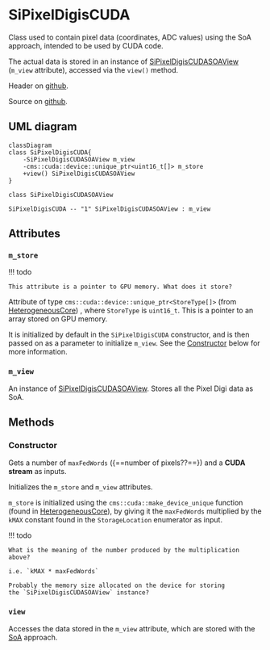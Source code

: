 # SiPixelDigisCUDA

Class used to contain pixel data (coordinates, ADC values) using the SoA approach,
intended to be used by CUDA code.

The actual data is stored in an instance of
[SiPixelDigisCUDASOAView](SiPixelDigisCUDASOAView.md) (`m_view` attribute),
accessed via the `view()` method.

Header on [github](https://github.com/cms-sw/cmssw/blob/master/CUDADataFormats/SiPixelDigi/interface/SiPixelDigisCUDA.h).

Source on [github](https://github.com/cms-sw/cmssw/blob/master/CUDADataFormats/SiPixelDigi/src/SiPixelDigisCUDA.cc).

## UML diagram

```mermaid
classDiagram
class SiPixelDigisCUDA{
	-SiPixelDigisCUDASOAView m_view
	-cms::cuda::device::unique_ptr<uint16_t[]> m_store
	+view() SiPixelDigisCUDASOAView
}

class SiPixelDigisCUDASOAView

SiPixelDigisCUDA -- "1" SiPixelDigisCUDASOAView : m_view
```

## Attributes

### `m_store`

!!! todo

	This attribute is a pointer to GPU memory. What does it store? 
	
Attribute of type `cms::cuda::device::unique_ptr<StoreType[]>`
(from [HeterogeneousCore](https://github.com/cms-sw/cmssw/blob/master/HeterogeneousCore/CUDAUtilities/interface/device_unique_ptr.h))
, where `StoreType` is `uint16_t`. This is a pointer to an array
stored on GPU memory.

It is initialized by default in the `SiPixelDigisCUDA` constructor, and
is then passed on as a parameter to initialize `m_view`.
See the [Constructor](./#constructor) below for more information.

### `m_view`

An instance of
[SiPixelDigisCUDASOAView](SiPixelDigisCUDASOAView.md).
Stores all the Pixel Digi data as SoA.

## Methods

### Constructor

Gets a number of `maxFedWords` ({==number of pixels??==}) and a **CUDA stream**
as inputs.

Initializes the `m_store` and `m_view` attributes.

`m_store` is initialized using the `cms::cuda::make_device_unique` function
(found in [HeterogeneousCore](https://github.com/cms-sw/cmssw/blob/master/HeterogeneousCore/CUDAUtilities/interface/device_unique_ptr.h)),
by giving it the `maxFedWords` multiplied by the `kMAX` constant
found in the `StorageLocation` enumerator as input.

!!! todo

	What is the meaning of the number produced by the multiplication
	above?
	
	i.e. `kMAX * maxFedWords`
	
	Probably the memory size allocated on the device for storing
	the `SiPixelDigisCUDASOAView` instance?

### `view`

Accesses the data stored in the `m_view` attribute, which are
stored with the [SoA](../../../basic-concepts.md#soaaos) approach.
